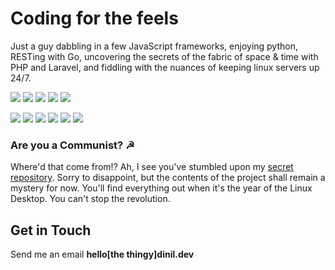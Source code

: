 # Coding for the feels

Just a guy dabbling in a few JavaScript frameworks, enjoying python, RESTing with Go, uncovering the secrets of the fabric of space & time with PHP and Laravel, and fiddling with the nuances of keeping linux servers up 24/7.

![](https://img.shields.io/badge/python-0277bd?style=for-the-badge&logo=python&logoColor=white)
![](https://img.shields.io/badge/typescript-%23007ACC.svg?style=for-the-badge&logo=typescript&logoColor=white)
![](https://img.shields.io/badge/php-777bb4?style=for-the-badge&logo=php&logoColor=white)
![](https://img.shields.io/badge/go-00ADD8?style=for-the-badge&logo=go&logoColor=white)
![](https://img.shields.io/badge/bash-000?style=for-the-badge&logo=gnu-bash&logoColor=white)


![](https://img.shields.io/badge/next.js-000000?style=for-the-badge&logo=next.js&logoColor=white)
![](https://img.shields.io/badge/react-%2320232a.svg?style=for-the-badge&logo=react&logoColor=%2361DAFB)
![](https://img.shields.io/badge/linux-fcc624?style=for-the-badge&logo=linux&logoColor=333332)
![](https://img.shields.io/badge/laravel-ff2d20?style=for-the-badge&logo=laravel&logoColor=white)
![](https://img.shields.io/badge/wordpress-117ac9?style=for-the-badge&logo=wordpress&logoColor=white)
![](https://img.shields.io/badge/Ghost-000?style=for-the-badge&logo=ghost&logoColor=purple)

### Are you a Communist? ☭
Where'd that come from!? Ah, I see you've stumbled upon my [secret repository](https://commicasa.thelonelylands.com:13333). Sorry to disappoint, but the contents of the project shall remain a mystery for now. You'll find everything out when it's the year of the Linux Desktop. You can't stop the revolution.


## Get in Touch

Send me an email __hello[the thingy]dinil.dev__
